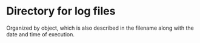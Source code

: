 # Directory for log files
Organized by object, which is also described in the filename along with the date and time of execution.
